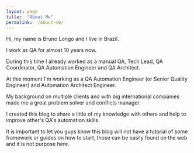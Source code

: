 ```yaml
---
layout: page
title:  "About Me"
permalink:  /about-me/
---
```


Hi, my name is Bruno Longo and I live in Brazil. 

I work as QA for almost 10 years now. 

During this time I already worked as a manual QA, Tech Lead, QA Coordinator, QA Automation Engineer and QA Architect.

At this moment I'm working as a QA Automation Engineer (or Senior Quality Engineer) and Automation Architect Engineer.

My background on multiple clients and with big international companies made me a great problem solver and conflicts manager.

I created this blog to share a little of my knowledge with others and help to improve other's QA's automation skills.

It is important to let you guys know this blog will not have a tutorial of some framework or guides on how to start, those can be easily found on the web and it is not purpose here.
